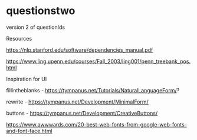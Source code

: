 # questionstwo
version 2 of questionIds

Resources

https://nlp.stanford.edu/software/dependencies_manual.pdf

https://www.ling.upenn.edu/courses/Fall_2003/ling001/penn_treebank_pos.html


Inspiration for UI

fillintheblanks - https://tympanus.net/Tutorials/NaturalLanguageForm/?

rewrite - https://tympanus.net/Development/MinimalForm/

buttons - https://tympanus.net/Development/CreativeButtons/

https://www.awwwards.com/20-best-web-fonts-from-google-web-fonts-and-font-face.html
